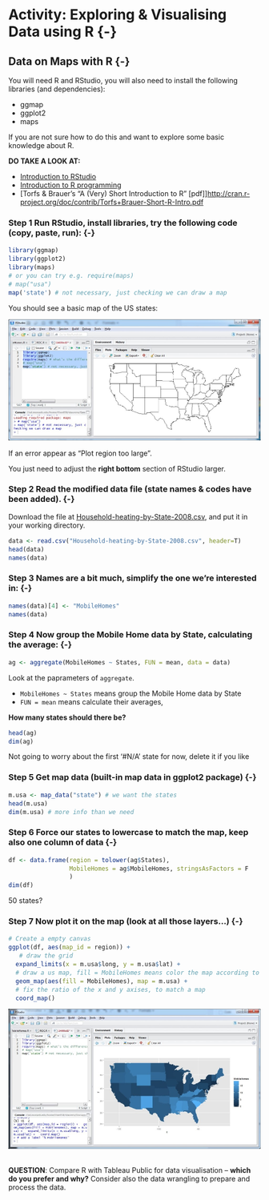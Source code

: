 # Activity: Exploring & Visualising Data using R {-}

## Data on Maps with R {-}

You will need R and RStudio, you will also need to install the following libraries (and dependencies):

* ggmap
* ggplot2
* maps

If you are not sure how to do this and want to explore some basic knowledge about R.

**DO TAKE A LOOK AT:**

* [Introduction to RStudio]()
* [Introduction to R programming]()
* [Torfs & Brauer’s “A (Very) Short Introduction to R” [pdf]]http://cran.r-project.org/doc/contrib/Torfs+Brauer-Short-R-Intro.pdf

### Step 1 Run RStudio, install libraries, try the following code (copy, paste, run): {-}


```r
library(ggmap) 
library(ggplot2) 
library(maps) 
# or you can try e.g. require(maps) 
# map("usa") 
map('state') # not necessary, just checking we can draw a map
```
You should see a basic map of the US states:

![](RMaps1-960x461.jpg)

If an error appear as “Plot region too large”.

You just need to adjust the **right bottom** section of RStudio larger.

### Step 2 Read the modified data file (state names & codes have been added). {-}

Download the file at [Household-heating-by-State-2008.csv](Household-heating-by-State-2008.csv), and put it in your working directory.


```r
data <- read.csv("Household-heating-by-State-2008.csv", header=T) 
head(data) 
names(data) 
```
### Step 3 Names are a bit much, simplify the one we’re interested in: {-}

```r
names(data)[4] <- "MobileHomes"
names(data)
```

### Step 4 Now group the Mobile Home data by State, calculating the average: {-}

```r
ag <- aggregate(MobileHomes ~ States, FUN = mean, data = data)
```

Look at the paprameters of `aggregate`.

* `MobileHomes ~ States` means group the Mobile Home data by State
* `FUN = mean` means calculate their averages,

**How many states should there be?**

```r
head(ag) 
dim(ag)
```
Not going to worry about the first ‘#N/A’ state for now, delete it if you like

### Step 5 Get map data (built-in map data in ggplot2 package) {-}

```r
m.usa <- map_data("state") # we want the states 
head(m.usa) 
dim(m.usa) # more info than we need
```

### Step 6 Force our states to lowercase to match the map, keep also one column of data {-}

```r
df <- data.frame(region = tolower(ag$States), 
                 MobileHomes = ag$MobileHomes, stringsAsFactors = F
                 ) 
dim(df)
```
50 states?

### Step 7 Now plot it on the map (look at all those layers…) {-}

```r
# Create a empty canvas
ggplot(df, aes(map_id = region)) +
   # draw the grid
  expand_limits(x = m.usa$long, y = m.usa$lat) +   
  # draw a us map, fill = MobileHomes means color the map according to MobileHomes property
  geom_map(aes(fill = MobileHomes), map = m.usa) +  
  # fix the ratio of the x and y axises, to match a map
  coord_map()                                       
```
![](RMaps2-960x533.jpg)
<br><br>

**QUESTION**: Compare R with Tableau Public for data visualisation – **which do you prefer and why?** Consider also the data wrangling to prepare and process the data.



